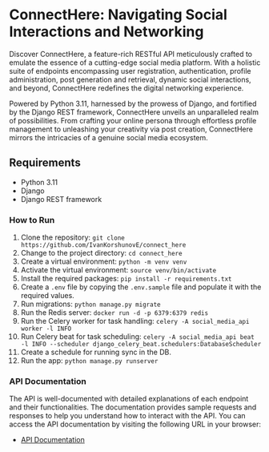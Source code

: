 # ConnectHere: Navigating Social Interactions and Networking

Discover ConnectHere, a feature-rich RESTful API meticulously crafted to emulate the essence of a cutting-edge social media platform. With a holistic suite of endpoints encompassing user registration, authentication, profile administration, post generation and retrieval, dynamic social interactions, and beyond, ConnectHere redefines the digital networking experience.

Powered by Python 3.11, harnessed by the prowess of Django, and fortified by the Django REST framework, ConnectHere unveils an unparalleled realm of possibilities. From crafting your online persona through effortless profile management to unleashing your creativity via post creation, ConnectHere mirrors the intricacies of a genuine social media ecosystem.

## Requirements
- Python 3.11
- Django
- Django REST framework

### How to Run

1. Clone the repository: `git clone https://github.com/IvanKorshunovE/connect_here`
2. Change to the project directory: `cd connect_here`
3. Create a virtual environment: `python -m venv venv`
4. Activate the virtual environment: `source venv/bin/activate`
5. Install the required packages: `pip install -r requirements.txt`
6. Create a `.env` file by copying the `.env.sample` file and populate it with the required values.
7. Run migrations: `python manage.py migrate`
8. Run the Redis server: `docker run -d -p 6379:6379 redis`
9. Run the Celery worker for task handling: `celery -A social_media_api worker -l INFO`
10. Run Celery beat for task scheduling: `celery -A social_media_api beat -l INFO --scheduler django_celery_beat.schedulers:DatabaseScheduler`
11. Create a schedule for running sync in the DB.
12. Run the app: `python manage.py runserver`

### API Documentation

The API is well-documented with detailed explanations of each endpoint and their functionalities. The documentation provides sample requests and responses to help you understand how to interact with the API. You can access the API documentation by visiting the following URL in your browser:
- [API Documentation](http://localhost:8000/api/schema/swagger-ui/)
